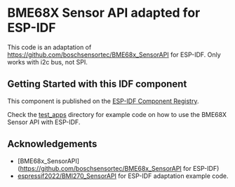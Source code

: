 # BME68X Sensor API adapted for ESP-IDF
This code is an adaptation of https://github.com/boschsensortec/BME68x_SensorAPI for ESP-IDF.
Only works with i2c bus, not SPI.

## Getting Started with this IDF component
This component is published on the [ESP-IDF Component Registry](https://components.espressif.com/components/francisduvivier/bme68x_sensorapi_espidf).

Check the [test_apps](./test_apps) directory for example code on how to use the BME68X Sensor API with ESP-IDF.

## Acknowledgements
- [BME68x_SensorAPI](https://github.com/boschsensortec/BME68x_SensorAPI for ESP-IDF)
- [espressif2022/BMI270_SensorAPI](https://github.com/espressif2022/BMI270_SensorAPI) for ESP-IDF adaptation example code.